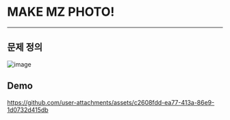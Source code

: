 # MAKE **MZ** PHOTO!
---
## 문제 정의
![image](/source/image.png)

## Demo


https://github.com/user-attachments/assets/c2608fdd-ea77-413a-86e9-1d0732d415db

